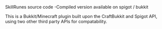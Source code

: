 SkillRunes source code
-Compiled version available on spigot / bukkit

This is a Bukkit/Minecraft plugin built upon the CraftBukkit and Spigot API, using two other third party APIs for compatability.

